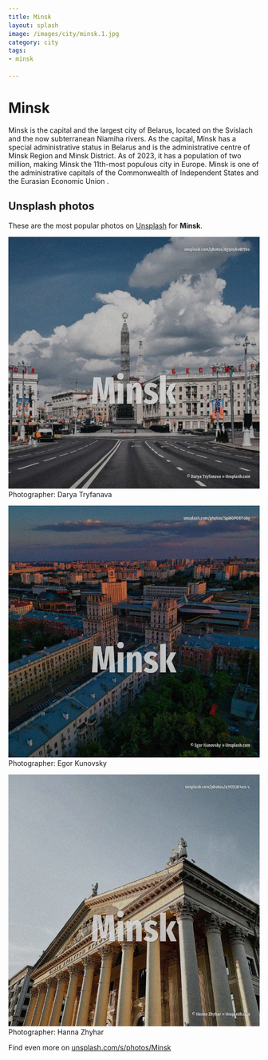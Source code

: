 ```yaml
---
title: Minsk
layout: splash
image: /images/city/minsk.1.jpg
category: city
tags:
- minsk

---
```

# Minsk

Minsk  is the capital and the largest city of Belarus, located on the Svislach and the now  subterranean Niamiha rivers. As the capital, Minsk has a special administrative status in Belarus and is the administrative  centre of Minsk Region and Minsk District. As of 2023, it has a population of two million, making Minsk the 11th-most populous city in Europe. Minsk is one of the administrative capitals of the Commonwealth of Independent States  and the  Eurasian Economic Union .  

 
## Unsplash photos
These are the most popular photos on [Unsplash](https://unsplash.com) for **Minsk**.
 
![Minsk](/images/city/minsk.1.jpg)
Photographer:  Darya Tryfanava
 
![Minsk](/images/city/minsk.2.jpg)
Photographer:  Egor Kunovsky
 
![Minsk](/images/city/minsk.3.jpg)
Photographer:  Hanna Zhyhar
 
Find even more on [unsplash.com/s/photos/Minsk](https://unsplash.com/s/photos/Minsk)
 
